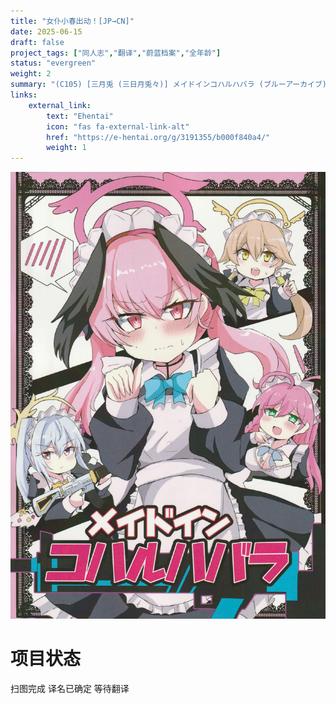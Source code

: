 ```yaml
---
title: "女仆小春出动！[JP→CN]"
date: 2025-06-15
draft: false
project_tags: ["同人志","翻译","蔚蓝档案","全年龄"]
status: "evergreen"
weight: 2
summary: "(C105) [三月兎 (三日月兎々)] メイドインコハルハバラ (ブルーアーカイブ)"
links:
    external_link:
        text: "Ehentai"
        icon: "fas fa-external-link-alt"
        href: "https://e-hentai.org/g/3191355/b000f840a4/"
        weight: 1
---
```


<img src="_1_of_34.webp" alt="指南" style="max-width:100%; height:auto;" />

# 项目状态
扫图完成
译名已确定
等待翻译